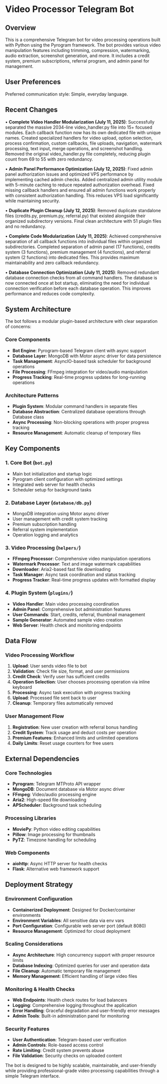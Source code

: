# Video Processor Telegram Bot

## Overview

This is a comprehensive Telegram bot for video processing operations built with Python using the Pyrogram framework. The bot provides various video manipulation features including trimming, compression, watermarking, audio extraction, screenshot generation, and more. It includes a credit system, premium subscriptions, referral program, and admin panel for management.

## User Preferences

Preferred communication style: Simple, everyday language.

## Recent Changes

• **Complete Video Handler Modularization (July 11, 2025)**: Successfully separated the massive 2034-line video_handler.py file into 15+ focused modules. Each callback function now has its own dedicated file with unique names. Created specialized handlers for video upload, option selection, process confirmation, custom callbacks, file uploads, navigation, watermark processing, text input, merge operations, and screenshot handling. Removed the original video_handler.py file completely, reducing plugin count from 69 to 55 with zero redundancy.

• **Admin Panel Performance Optimization (July 12, 2025)**: Fixed admin panel authorization issues and optimized VPS performance by implementing cached admin checks. Added centralized admin utility module with 5-minute caching to reduce repeated authorization overhead. Fixed missing callback handlers and ensured all admin functions work properly with consistent authorization handling. This reduces VPS load significantly while maintaining security.

• **Duplicate Plugin Cleanup (July 12, 2025)**: Removed duplicate standalone files (credits.py, premium.py, referral.py) that existed alongside their organized subdirectory versions. Final clean architecture with 51 plugin files and no redundancy.

• **Complete Code Modularization (July 11, 2025)**: Achieved comprehensive separation of all callback functions into individual files within organized subdirectories. Completed separation of admin panel (17 functions), credits system (3 functions), premium management (4 functions), and referral system (2 functions) into dedicated files. This provides maximum maintainability and zero callback redundancy.

• **Database Connection Optimization (July 11, 2025)**: Removed redundant database connection checks from all command handlers. The database is now connected once at bot startup, eliminating the need for individual connection verification before each database operation. This improves performance and reduces code complexity.

## System Architecture

The bot follows a modular plugin-based architecture with clear separation of concerns:

### Core Components
- **Bot Engine**: Pyrogram-based Telegram client with async support
- **Database Layer**: MongoDB with Motor async driver for data persistence
- **Task Management**: AsyncIO-based task scheduler for background operations
- **File Processing**: FFmpeg integration for video/audio manipulation
- **Progress Tracking**: Real-time progress updates for long-running operations

### Architecture Patterns
- **Plugin System**: Modular command handlers in separate files
- **Database Abstraction**: Centralized database operations through Database class
- **Async Processing**: Non-blocking operations with proper progress tracking
- **Resource Management**: Automatic cleanup of temporary files

## Key Components

### 1. Core Bot (`bot.py`)
- Main bot initialization and startup logic
- Pyrogram client configuration with optimized settings
- Integrated web server for health checks
- Scheduler setup for background tasks

### 2. Database Layer (`database/db.py`)
- MongoDB integration using Motor async driver
- User management with credit system tracking
- Premium subscription handling
- Referral system implementation
- Operation logging and analytics

### 3. Video Processing (`helpers/`)
- **FFmpeg Processor**: Comprehensive video manipulation operations
- **Watermark Processor**: Text and image watermark capabilities  
- **Downloader**: Aria2-based fast file downloading
- **Task Manager**: Async task coordination and status tracking
- **Progress Tracker**: Real-time progress updates with formatted display

### 4. Plugin System (`plugins/`)
- **Video Handler**: Main video processing coordination
- **Admin Panel**: Comprehensive bot administration features
- **User Commands**: Start, credits, referral, thumbnail management
- **Sample Generator**: Automated sample video creation
- **Web Server**: Health check and monitoring endpoints

## Data Flow

### Video Processing Workflow
1. **Upload**: User sends video file to bot
2. **Validation**: Check file size, format, and user permissions
3. **Credit Check**: Verify user has sufficient credits
4. **Operation Selection**: User chooses processing operation via inline keyboard
5. **Processing**: Async task execution with progress tracking
6. **Upload**: Processed file sent back to user
7. **Cleanup**: Temporary files automatically removed

### User Management Flow
1. **Registration**: New user creation with referral bonus handling
2. **Credit System**: Track usage and deduct costs per operation
3. **Premium Features**: Enhanced limits and unlimited operations
4. **Daily Limits**: Reset usage counters for free users

## External Dependencies

### Core Technologies
- **Pyrogram**: Telegram MTProto API wrapper
- **MongoDB**: Document database via Motor async driver
- **FFmpeg**: Video/audio processing engine
- **Aria2**: High-speed file downloading
- **APScheduler**: Background task scheduling

### Processing Libraries
- **MoviePy**: Python video editing capabilities
- **Pillow**: Image processing for thumbnails
- **PyTZ**: Timezone handling for scheduling

### Web Components
- **aiohttp**: Async HTTP server for health checks
- **Flask**: Alternative web framework support

## Deployment Strategy

### Environment Configuration
- **Containerized Deployment**: Designed for Docker/container environments
- **Environment Variables**: All sensitive data via env vars
- **Port Configuration**: Configurable web server port (default 8080)
- **Resource Management**: Optimized for cloud deployment

### Scaling Considerations
- **Async Architecture**: High concurrency support with proper resource limits
- **Database Indexing**: Optimized queries for user and operation data
- **File Cleanup**: Automatic temporary file management
- **Memory Management**: Efficient handling of large video files

### Monitoring & Health Checks
- **Web Endpoints**: Health check routes for load balancers
- **Logging**: Comprehensive logging throughout the application
- **Error Handling**: Graceful degradation and user-friendly error messages
- **Admin Tools**: Built-in administration panel for monitoring

### Security Features
- **User Authentication**: Telegram-based user verification
- **Admin Controls**: Role-based access control
- **Rate Limiting**: Credit system prevents abuse
- **File Validation**: Security checks on uploaded content

The bot is designed to be highly scalable, maintainable, and user-friendly while providing professional-grade video processing capabilities through a simple Telegram interface.